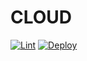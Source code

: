 # CLOUD

[![Lint](https://github.com/iswilljr/cloud/actions/workflows/lint.yml/badge.svg)](https://github.com/iswilljr/cloud/actions/workflows/lint.yml)
[![Deploy](https://github.com/iswilljr/cloud/actions/workflows/deploy-docs.yml/badge.svg)](https://github.com/iswilljr/cloud/actions/workflows/deploy-docs.yml)
